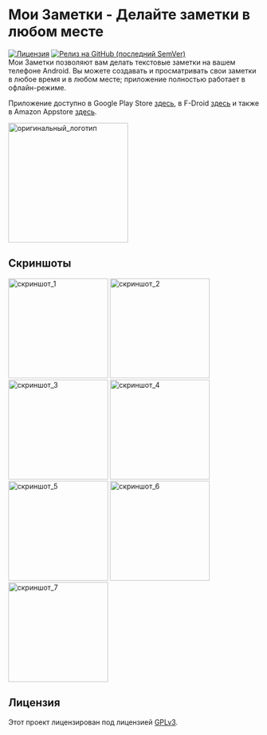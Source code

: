 # Мои Заметки - Делайте заметки в любом месте
[![Лицензия](https://img.shields.io/badge/license-GPLv3-brightgreen.svg)](https://github.com/Abdallah-Abdelazim/mynotes-app/blob/master/LICENSE)
[![Релиз на GitHub (последний SemVer)](https://img.shields.io/github/v/release/Abdallah-Abdelazim/mynotes-app)](https://github.com/Abdallah-Abdelazim/mynotes-app/releases/latest)  
Мои Заметки позволяют вам делать текстовые заметки на вашем телефоне Android. Вы можете создавать и просматривать свои заметки в любое время и в любом месте; приложение полностью работает в офлайн-режиме.

Приложение доступно в Google Play Store [здесь](https://play.google.com/store/apps/details?id=com.aa.mynotes), в F-Droid [здесь](https://f-droid.org/packages/com.aa.mynotes/) и также в Amazon Appstore [здесь](http://a.co/dSgDfIh).

<img src="./metadata/android/en-US/images/icon.png" alt="оригинальный_логотип" width="240" />

## Скриншоты
<img src="./metadata/android/en-US/images/screenshots/en_1.png" alt="скриншот_1" width="200" /> <img src="./metadata/android/en-US/images/screenshots/en_2.png" alt="скриншот_2" width="200" /> <img src="./metadata/android/en-US/images/screenshots/en_3.png" alt="скриншот_3" width="200" /> <img src="./metadata/android/en-US/images/screenshots/en_4.png" alt="скриншот_4" width="200" /> <img src="./metadata/android/en-US/images/screenshots/en_5.png" alt="скриншот_5" width="200" /> <img src="./metadata/android/en-US/images/screenshots/en_6.png" alt="скриншот_6" width="200" /> <img src="./metadata/android/en-US/images/screenshots/en_7.png" alt="скриншот_7" width="200" />

## Лицензия
Этот проект лицензирован под лицензией [GPLv3](https://github.com/Abdallah-Abdelazim/mynotes-app/blob/master/LICENSE).
